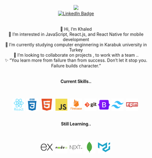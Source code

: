 <div id="header" align="center">
  <img src="https://media.giphy.com/media/M9gbBd9nbDrOTu1Mqx/giphy.gif" width="100"/>
</div>

<div id="badges" align="center">
  <a href="https://www.linkedin.com/in/khaled-naes-359456216">
    <img src="https://img.shields.io/badge/LinkedIn-blue?style=for-the-badge&logo=linkedin&logoColor=white" alt="LinkedIn Badge"/>
  </a>
</div>
 <br /> <br />

  <div align="center"> 
 👋 Hi, I’m Khaled <br />
 👀 I’m interested in JavaScript, React.js, and React Native for mobile development <br />
 🌱 I’m currently studying computer enginnering in Karabuk university in Turkey  <br />
📢 I’m looking to collaborate on projects , to work with a team .. <br />
 ✨ “You learn more from failure than from success. Don’t let it stop you. Failure builds character.”  <br /> 
  <br />
  <br />
</div>
 <div>
 <div align="center"><b>Current Skills..</b> </div><br /><br />
   <p align="center">
   <img src="https://github.com/devicons/devicon/blob/master/icons/react/react-original-wordmark.svg" title="React" alt="React" width="40" height="40"/>
   <img src="https://github.com/devicons/devicon/blob/master/icons/css3/css3-plain-wordmark.svg"  title="CSS3" alt="CSS" width="40" height="40"/>&nbsp;
   <img src="https://github.com/devicons/devicon/blob/master/icons/html5/html5-original.svg" title="HTML5" alt="HTML" width="40" height="40"/>&nbsp;
   <img src="https://github.com/devicons/devicon/blob/master/icons/javascript/javascript-original.svg" title="JavaScript" alt="JavaScript" width="40"  height="40"/>&nbsp;
   <img src="https://github.com/devicons/devicon/blob/master/icons/firebase/firebase-plain-wordmark.svg" title="Firebase" alt="Firebase" width="40" height="40"/>&nbsp;
   <img src="https://github.com/devicons/devicon/blob/master/icons/git/git-original-wordmark.svg" title="Git" **alt="Git" width="40" height="40"/>
   <img src="https://github.com/devicons/devicon/blob/master/icons/bootstrap/bootstrap-original.svg" title="bootstrap" **alt="bootstrap" width="40" height="40"/>
   <img src="https://github.com/devicons/devicon/blob/master/icons/tailwindcss/tailwindcss-plain.svg" title="Tailwindcss" alt="Tw" width="40" height="40"/>&nbsp;
   <img src="https://github.com/devicons/devicon/blob/master/icons/npm/npm-original-wordmark.svg" title="npm" alt="Tw" width="40" height="40"/>&nbsp;
   </p>&nbsp;
   
  <br />
 <div align="center"><b>Still Learning..</b> </div><br /><br />
   <p align="center">
   <img src="https://github.com/devicons/devicon/blob/master/icons/express/express-original.svg" title="express" alt="express" width="40"  height="40"/>&nbsp;
   <img src="https://github.com/devicons/devicon/blob/master/icons/nodejs/nodejs-original-wordmark.svg" title="nodejs" alt="NodeJS" width="40"  height="40"/>&nbsp;
   <img src="https://github.com/devicons/devicon/blob/master/icons/nextjs/nextjs-original-wordmark.svg" title="nextjs" **alt="nextjs" width="40" height="40"/>
   <img src="https://github.com/devicons/devicon/blob/master/icons/mongodb/mongodb-plain.svg" title="mongodb" alt="mongodb" width="40" height="40"/>&nbsp;
   <img src="https://github.com/devicons/devicon/blob/master/icons/materialui/materialui-plain.svg" title="materialui" alt="materialui" width="40" height="40"/>&nbsp;
   </p>&nbsp;
  </div>
 <br />
 


